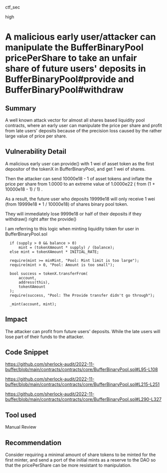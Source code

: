 ctf_sec

high

# A malicious early user/attacker can manipulate the BufferBinaryPool pricePerShare to take an unfair share of future users' deposits in BufferBinaryPool#provide and BufferBinaryPool#withdraw

## Summary

A well known attack vector for almost all shares based liquidity pool contracts, where an early user can manipulate the price per share and profit from late users' deposits because of the precision loss caused by the rather large value of price per share.

## Vulnerability Detail

A malicious early user can provide() with 1 wei of asset token as the first depositor of the tokenX in BufferBinaryPool, and get 1 wei of shares.

Then the attacker can send 10000e18 - 1 of asset tokens and inflate the price per share from 1.0000 to an extreme value of 1.0000e22 ( from (1 + 10000e18 - 1) / 1) .

As a result, the future user who deposits 19999e18 will only receive 1 wei (from 19999e18 * 1 / 10000e18) of shares binary pool token.

They will immediately lose 9999e18 or half of their deposits if they withdraw() right after the provide()

I am referring to this logic when minting liquidity token for user in BufferBinaryPool.sol

```solidity
  if (supply > 0 && balance > 0)
      mint = (tokenXAmount * supply) / (balance);
  else mint = tokenXAmount * INITIAL_RATE;

  require(mint >= minMint, "Pool: Mint limit is too large");
  require(mint > 0, "Pool: Amount is too small");

  bool success = tokenX.transferFrom(
      account,
      address(this),
      tokenXAmount
  );
  require(success, "Pool: The Provide transfer didn't go through");

  _mint(account, mint);
```

## Impact

The attacker can profit from future users' deposits. While the late users will lose part of their funds to the attacker.

## Code Snippet

https://github.com/sherlock-audit/2022-11-buffer/blob/main/contracts/contracts/core/BufferBinaryPool.sol#L95-L108

https://github.com/sherlock-audit/2022-11-buffer/blob/main/contracts/contracts/core/BufferBinaryPool.sol#L215-L251

https://github.com/sherlock-audit/2022-11-buffer/blob/main/contracts/contracts/core/BufferBinaryPool.sol#L290-L327

## Tool used

Manual Review

## Recommendation

Consider requiring a minimal amount of share tokens to be minted for the first minter, and send a port of the initial mints as a reserve to the DAO so that the pricePerShare can be more resistant to manipulation.
